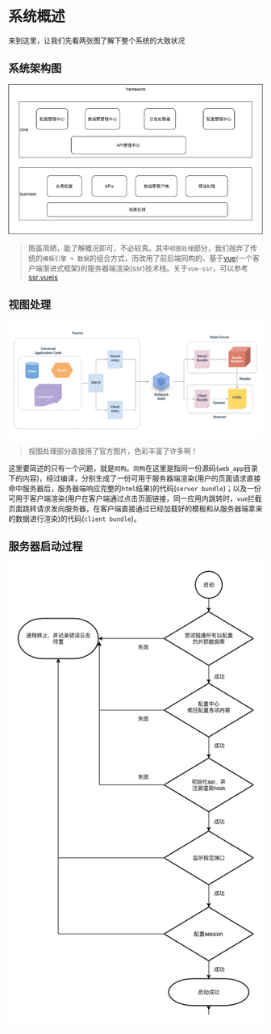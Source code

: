 # 系统概述

来到这里，让我们先看两张图了解下整个系统的大致状况

## 系统架构图

![](./imgs/architect.png)

> 图虽简陋，能了解概况即可，不必较真。其中`视图处理`部分，我们抛弃了传统的`模板引擎 + 数据`的组合方式，而改用了前后端同构的、基于[vue](https://vuejs.org/)(一个客户端渐进式框架)的服务器端渲染(ssr)技术栈。关于`vue-ssr`，可以参考[ssr.vuejs](https://ssr.vuejs.org)

## 视图处理

![](./imgs/universal.png)

> 视图处理部分直接用了官方图片，色彩丰富了许多啊！

这里要简述的只有一个问题，就是`同构`。`同构`在这里是指同一份源码(`web_app`目录下的内容)，经过编译，分别生成了一份可用于服务器端渲染(用户的页面请求直接命中服务器后，服务器端响应完整的`html`结果)的代码(`server bundle`)；以及一份可用于客户端渲染(用户在客户端通过点击页面链接，同一应用内跳转时，`vue`拦截页面跳转请求发向服务器，在客户端直接通过已经加载好的模板和从服务器端拿来的数据进行渲染)的代码(`client bundle`)。

## 服务器启动过程

![](./imgs/startup.png)
